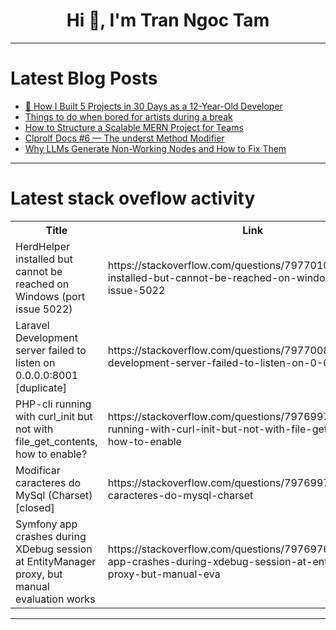 <h1 align="center">Hi 👋, I'm Tran Ngoc Tam</h1>

---

# Latest Blog Posts 
<!-- BLOG-POST-LIST:START -->
- [🚀 How I Built 5 Projects in 30 Days as a 12-Year-Old Developer](https://dev.to/dmsmenula/how-i-built-5-projects-in-30-days-as-a-teen-developer-and-you-can-too-254h)
- [Things to do when bored for artists during a break](https://dev.to/hue_thuc_d3821160dbf5e3c1/things-to-do-when-bored-for-artists-during-a-break-2j0d)
- [How to Structure a Scalable MERN Project for Teams](https://dev.to/rayan2228/how-to-structure-a-scalable-mern-project-for-teams-533g)
- [Clprolf Docs #6 — The underst Method Modifier](https://dev.to/charles_koffler_bcabc582b/clprolf-docs-6-the-underst-method-modifier-55pf)
- [Why LLMs Generate Non-Working Nodes and How to Fix Them](https://dev.to/shieldstring/why-llms-generate-non-working-nodes-and-how-to-fix-them-17bf)
<!-- BLOG-POST-LIST:END -->

---

# Latest stack oveflow activity
<table>
  <tr><th>Title</th><th>Link</th></tr>
  <!-- STACKOVERFLOW:START --><tr><td>HerdHelper installed but cannot be reached on Windows &lpar;port issue 5022&rpar;</td><td>https://stackoverflow.com/questions/79770100/herdhelper-installed-but-cannot-be-reached-on-windows-port-issue-5022</td></tr><tr><td>Laravel Development server failed to listen on 0.0.0.0:8001 [duplicate]</td><td>https://stackoverflow.com/questions/79770081/laravel-development-server-failed-to-listen-on-0-0-0-08001</td></tr><tr><td>PHP-cli running with curl_init but not with file_get_contents, how to enable?</td><td>https://stackoverflow.com/questions/79769978/php-cli-running-with-curl-init-but-not-with-file-get-contents-how-to-enable</td></tr><tr><td>Modificar caracteres do MySql &lpar;Charset&rpar; [closed]</td><td>https://stackoverflow.com/questions/79769974/modificar-caracteres-do-mysql-charset</td></tr><tr><td>Symfony app crashes during XDebug session at EntityManager proxy, but manual evaluation works</td><td>https://stackoverflow.com/questions/79769765/symfony-app-crashes-during-xdebug-session-at-entitymanager-proxy-but-manual-eva</td></tr><!-- STACKOVERFLOW:END -->
</table>

---


